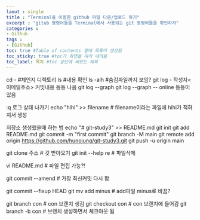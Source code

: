 ```yaml
---
laout : single
title : "Terminal을 이용한 github 파일 다운/업로드 하기"
excerpt : "gitub 명령어들을 Terminal에서 사용되는 git 명령어들을 확인하자"
categories :
- Github
tags :
- [Github]
toc: true #Table of contents 옆에 목록이 생성됨
toc_sticky: true #toc가 화면을 따라 내려옴
toc_label: 목차 #toc 상단에 써있는 제목
---
```


cd - #체인지 디렉토리
ls #내용 확인
ls -alh #숨김파일까지 보임?
git log - 작성자<이메일주소> 커밋내용 등등 나옴
git log --graph
git log --graph -- online
등등이 있음


:q 로그 상태 나가기
echo "hihi" >> filename # filename이라는 파일에 hihi가 적혀져서 생성


저장소 생성했을때 하는 법
echo "# git-study3" >> README.md
git init
git add README.md
git commit -m "first commit"
git branch -M main
git remote add origin https://github.com/hunojung/git-study3.git
git push -u origin main


git clone 주소 # 깃 받아오기
git init --help
re <filename> # 파일삭제

vi README.md # 파일 편집 가능?!

git commit --amend # 가장 최신커밋 다시 함

git commit --fixup HEAD
git mv add minus # add파일 minus로 바꿈?

git branch con # con 브랜치 생김
git checkout con # con 브랜치에 들어감
git branch -b con # 브랜치 생성하면서 체크아웃 됨
